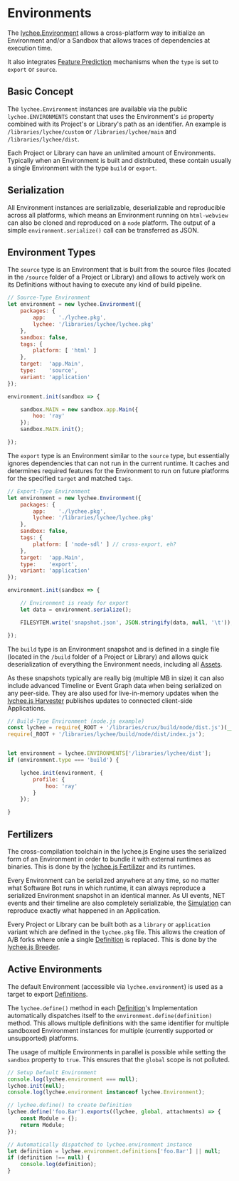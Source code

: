 
# Environments

The [lychee.Environment](/libraries/crux/source/Environment.js)
allows a cross-platform way to initialize an Environment
and/or a Sandbox that allows traces of dependencies at
execution time.

It also integrates [Feature Prediction](./feature-prediction.md)
mechanisms when the `type` is set to `export` or `source`.


## Basic Concept

The `lychee.Environment` instances are available via the
public `lychee.ENVIRONMENTS` constant that uses the Environment's
`id` property combined with its Project's or Library's path
as an identifier. An example is `/libraries/lychee/custom`
or `/libraries/lychee/main` and `/libraries/lychee/dist`.

Each Project or Library can have an unlimited amount of
Environments. Typically when an Environment is built and
distributed, these contain usually a single Environment
with the type `build` or `export`.

## Serialization

All Environment instances are serializable, deserializable
and reproducible across all platforms, which means an
Environment running on `html-webview` can also be cloned
and reproduced on a `node` platform. The output of a simple
`environment.serialize()` call can be transferred as JSON.

## Environment Types

The `source` type is an Environment that is built from the
source files (located in the `/source` folder of a Project
or Library) and allows to actively work on its Definitions
without having to execute any kind of build pipeline.

```javascript
// Source-Type Environment
let environment = new lychee.Environment({
	packages: {
		app:    './lychee.pkg',
		lychee: '/libraries/lychee/lychee.pkg'
	},
	sandbox: false,
	tags: {
		platform: [ 'html' ]
	},
	target:  'app.Main',
	type:    'source',
	variant: 'application'
});

environment.init(sandbox => {

	sandbox.MAIN = new sandbox.app.Main({
		hoo: 'ray'
	});
	sandbox.MAIN.init();

});
```

The `export` type is an Environment similar to the `source`
type, but essentially ignores dependencies that can not run
in the current runtime. It caches and determines required
features for the Environment to run on future platforms
for the specified `target` and matched `tags`.

```javascript
// Export-Type Environment
let environment = new lychee.Environment({
	packages: {
		app:    './lychee.pkg',
		lychee: '/libraries/lychee/lychee.pkg'
	},
	sandbox: false,
	tags: {
		platform: [ 'node-sdl' ] // cross-export, eh?
	},
	target:  'app.Main',
	type:    'export',
	variant: 'application'
});

environment.init(sandbox => {

	// Environment is ready for export
	let data = environment.serialize();

	FILESYTEM.write('snapshot.json', JSON.stringify(data, null, '\t'));

});
```

The `build` type is an Environment snapshot and is defined
in a single file (located in the `/build` folder of a Project
or Library) and allows quick deserialization of everything
the Environment needs, including all [Assets](./lycheejs-crux.md).

As these snapshots typically are really big (multiple MB in
size) it can also include advanced Timeline or Event Graph
data when being serialized on any peer-side. They are also
used for live-in-memory updates when the [lychee.js Harvester](../software/lycheejs-harvester.md)
publishes updates to connected client-side Applications.

```javascript
// Build-Type Environment (node.js example)
const lychee = require(_ROOT + '/libraries/crux/build/node/dist.js')(__dirname);
require(_ROOT + '/libraries/lychee/build/node/dist/index.js');


let environment = lychee.ENVIRONMENTS['/libraries/lychee/dist'];
if (environment.type === 'build') {

	lychee.init(environment, {
		profile: {
			hoo: 'ray'
		}
	});

}
```

## Fertilizers

The cross-compilation toolchain in the lychee.js Engine uses
the serialized form of an Environment in order to bundle it
with external runtimes as binaries. This is done by the
[lychee.js Fertilizer](../software/lycheejs-fertilizer.md)
and its runtimes.

Every Environment can be serialized anywhere at any time, so
no matter what Software Bot runs in which runtime, it can
always reproduce a serialized Environment snapshot in an
identical manner. As UI events, NET events and their timeline
are also completely serializable, the [Simulation](./simulations.md)
can reproduce exactly what happened in an Application.

Every Project or Library can be built both as a `library` or
`application` variant which are defined in the `lychee.pkg`
file. This allows the creation of A/B forks where onle a
single [Definition](./definitions.md) is replaced. This is
done by the [lychee.js Breeder](../software/lycheejs-breeder.md).

## Active Environments

The default Environment (accessible via `lychee.environment`)
is used as a target to export [Definitions](./definitions.md).

The `lychee.define()` method in each [Definition](./definitions.md)'s
Implementation automatically dispatches itself to the `environment.define(definition)`
method. This allows multiple definitions with the same identifier
for multiple sandboxed Environment instances for multiple
(currently supported or unsupported) platforms.

The usage of multiple Environments in parallel is possible
while setting the `sandbox` property to `true`. This ensures
that the `global` scope is not polluted.

```javascript
// Setup Default Environment
console.log(lychee.environment === null);
lychee.init(null);
console.log(lychee.environment instanceof lychee.Environment);

// lychee.define() to create Definition
lychee.define('foo.Bar').exports((lychee, global, attachments) => {
	const Module = {};
	return Module;
});

// Automatically dispatched to lychee.environment instance
let definition = lychee.environment.definitions['foo.Bar'] || null;
if (definition !== null) {
	console.log(definition);
}
```

